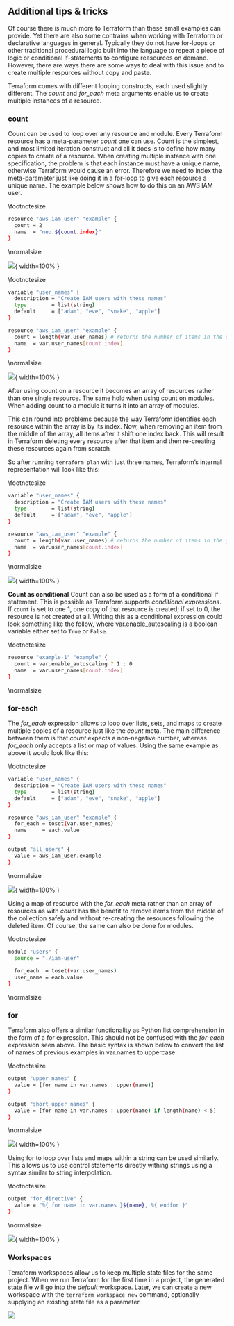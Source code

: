 
## Additional tips & tricks

Of course there is much more to Terraform than these small examples can provide. Yet there are also some contrains when working with Terraform or declarative languages in general. Typically they do not have  for-loops or other traditional procedural logic built into the language to repeat a piece of logic or conditional if-statements to configure reasources on demand. However, there are ways there are some ways to deal with this issue and to create multiple respurces without copy and paste.

Terraform comes with different looping constructs, each used slightly different. The *count* and *for_each* meta arguments enable us to create multiple instances of a resource. 

### count

Count can be used to loop over any resource and module. Every Terraform resource has a meta-parameter *count* one can use. Count is the simplest, and most limited iteration construct and all it does is to define how many copies to create of a resource. When creating multiple instance with one specification, the problem is that each instance must have a unique name, otherwise Terraform would cause an error. Therefore we need to index the meta-parameter just like doing it in a for-loop to give each resource a unique name. The example below shows how to do this on an AWS IAM user.

\footnotesize
```bash
resource "aws_iam_user" "example" {
  count = 2
  name  = "neo.${count.index}"
}
```
\normalsize

![](images/06-Terraform/additionals_count.png){ width=100% }

\footnotesize
```bash
variable "user_names" {
  description = "Create IAM users with these names"
  type        = list(string)
  default     = ["adam", "eve", "snake", "apple"]
}

resource "aws_iam_user" "example" {
  count = length(var.user_names) # returns the number of items in the given array
  name  = var.user_names[count.index]
}
```
\normalsize

![](images/06-Terraform/additionals_count_list.png){ width=100% }

After using count on a resource it becomes an array of resources rather than one single resource. The same hold when using count on modules. When adding count to a module it turns it into an array of modules.

This can round into problems because the way Terraform identifies each resource within the array is by its index. Now, when removing an item from the middle of the array, all items after it shift one index back. This will result in Terraform deleting every resource after that item and then re-creating these resources again from scratch

So after running `terraform plan` with just three names, Terraform’s internal representation will look like this:

\footnotesize
```bash
variable "user_names" {
  description = "Create IAM users with these names"
  type        = list(string)
  default     = ["adam", "eve", "apple"]
}

resource "aws_iam_user" "example" {
  count = length(var.user_names) # returns the number of items in the given array
  name  = var.user_names[count.index]
}
```
\normalsize

![](images/06-Terraform/additionals_count_index_deletion.png){ width=100% }

**Count as conditional**
Count can also be used as a form of a conditional if statement. This is possible as Terraform  supports *conditional expressions*. If `count` is set to one 1, one copy of that resource is created; if set to 0, the resource is not created at all. Writing this as a conditional expression could look something like the follow, where var.enable_autoscaling is a boolean variable either set to `True` or `False`.

\footnotesize
```bash
resource "example-1" "example" {
  count = var.enable_autoscaling ? 1 : 0
  name  = var.user_names[count.index]
}
```
\normalsize

### for-each

The *for_each* expression allows to loop over lists, sets, and maps to create multiple copies of a resource just like the *count* meta. The main difference between them is that *count* expects a non-negative number, whereas *for_each* only accepts a list or map of values. Using the same example as above it would look like this:

\footnotesize
```bash
variable "user_names" {
  description = "Create IAM users with these names"
  type        = list(string)
  default     = ["adam", "eve", "snake", "apple"]
}

resource "aws_iam_user" "example" {
  for_each = toset(var.user_names)
  name     = each.value
}

output "all_users" {  
  value = aws_iam_user.example  
}
```
\normalsize

![](images/06-Terraform/additionals_for_each.png){ width=100% }

Using a map of resource with the *for_each* meta rather than an array of resources as with *count* has the benefit to remove items from the middle of the collection safely and without re-creating the resources following the deleted item. Of course, the same can also be done for modules.

\footnotesize
```bash
module "users" {  
  source = "./iam-user"  
  
  for_each  = toset(var.user_names)  
  user_name = each.value  
}
```
\normalsize

### for

Terraform also offers a similar functionality as Python list comprehension in the form of a for expression. This should not be confused with the *for-each* expression seen above. The basic syntax is shown below to convert the list of names of previous examples in var.names to uppercase:

\footnotesize
```bash
output "upper_names" {
  value = [for name in var.names : upper(name)]
}

output "short_upper_names" {
  value = [for name in var.names : upper(name) if length(name) < 5]
}
```
\normalsize

![](images/06-Terraform/additionals_for_each_on_list.png){ width=100% }

Using for to loop over lists and maps within a string can be used similarly. This allows us to use control statements directly withing strings using a syntax similar to string interpolation.

\footnotesize
```bash
output "for_directive" {  
  value = "%{ for name in var.names }${name}, %{ endfor }"  
}
```
\normalsize

![](images/06-Terraform/additionals_for_each_on_string.png){ width=100% }


### Workspaces

Terraform workspaces allow us to keep multiple state files for the same project. When we run Terraform for the first time in a project, the generated state file will go into the *default* workspace. Later, we can create a new workspace with the `terraform workspace new` command, optionally supplying an existing state file as a parameter.

![](images/06-Terraform/workspaces.png)
